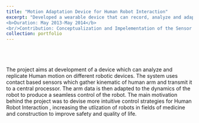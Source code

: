 ```yaml
---
title: "Motion Adaptation Device for Human Robot Interaction"
excerpt: "Developed a wearable device that can record, analyze and adapt human arm motion to robotic systems<br/>
<b>Duration: May 2013-May 2014</b>
<br/>Contribution: Conceptualization and Impelementation of the Sensor Network and Control Algorightm"
collection: portfolio
---
```

<br>
<br>
<br>
The project aims at development of a device which can analyze and replicate Human motion on different robotic devices. The system uses contact based sensors which gather kinematic of human arm and transmit it to a central processor. The arm data is then adapted to the dynamics of the robot to produce a seamless control of the robot. The main motivation behind the project was to devise more intuitive control strategies for Human Robot Interaction , increasing the utlization of robots in fields of medicine and construction to improve safety and quality of life.
<br>
<br>


